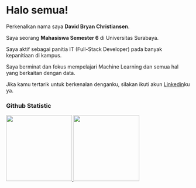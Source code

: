 # Halo semua! 
 
Perkenalkan nama saya **David Bryan Christiansen**.<br>
 
Saya seorang **Mahasiswa Semester 6** di Universitas Surabaya.<br>
  
Saya aktif sebagai panitia IT (Full-Stack Developer) pada banyak kepanitiaan di kampus.<br>

Saya berminat dan fokus mempelajari Machine Learning dan semua hal yang berkaitan dengan data.<br>
 
Jika kamu tertarik untuk berkenalan denganku, silakan ikuti akun [Linkedin](https://www.linkedin.com/in/davidbryanc/)ku ya.
 
### Github Statistic
<p align="left">
<a href="https://github.com/penuliscode">
  <img height="180em" src="https://github-readme-stats-eight-theta.vercel.app/api?username=davidbryanc&show_icons=true&theme=algolia&include_all_commits=true&count_private=true"/>
  <img height="180em" src="https://github-readme-stats-eight-theta.vercel.app/api/top-langs/?username=davidbryanc&layout=compact&layout=compact&theme=algolia"/>
</a>
</p>
